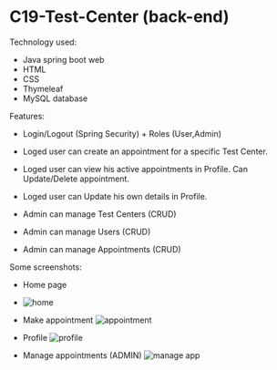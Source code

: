 # C19-Test-Center (back-end)

Technology used:
- Java spring boot web
- HTML
- CSS
- Thymeleaf
- MySQL database

Features:
- Login/Logout (Spring Security) + Roles (User,Admin)
- Loged user can create an appointment for a specific Test Center.
- Loged user can view his active appointments in Profile. Can Update/Delete appointment.
- Loged user can Update his own details in Profile.

- Admin can manage Test Centers (CRUD)
- Admin can manage Users (CRUD)
- Admin can manage Appointments (CRUD)

Some screenshots:

* Home page
* ![home](https://user-images.githubusercontent.com/50320663/167483246-5bbe58c8-35c2-46db-b56b-d0170d4fedca.png)

* Make appointment
![appointment](https://user-images.githubusercontent.com/50320663/167483357-06eac708-6eea-4386-b5a1-91bd4fa3b89f.png)


* Profile
![profile](https://user-images.githubusercontent.com/50320663/167483362-95bdfcb9-35d7-4cbc-8cb6-544b0e0e62ab.png)


* Manage appointments (ADMIN)
![manage app](https://user-images.githubusercontent.com/50320663/167483373-87c3739e-d86a-4bb9-b07d-b7e40ff06b54.png)

